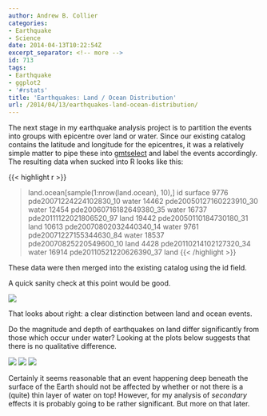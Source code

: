 ```yaml
---
author: Andrew B. Collier
categories:
- Earthquake
- Science
date: 2014-04-13T10:22:54Z
excerpt_separator: <!-- more -->
id: 713
tags:
- Earthquake
- ggplot2
- '#rstats'
title: 'Earthquakes: Land / Ocean Distribution'
url: /2014/04/13/earthquakes-land-ocean-distribution/
---
```


The next stage in my earthquake analysis project is to partition the events into groups with epicentre over land or water. <!--more--> Since our existing catalog contains the latitude and longitude for the epicentres, it was a relatively simple matter to pipe these into [gmtselect](http://www.soest.hawaii.edu/gmt/gmt/html/man/gmtselect.html "gmtselect") and label the events accordingly. The resulting data when sucked into R looks like this:

{{< highlight r >}}
> land.ocean[sample(1:nrow(land.ocean), 10),]
                           id surface
9776  pde20071224224102830_10   water
14462 pde20050127160223910_30   water
12454 pde20060716182649380_35   water
16737 pde20111122021806520_97    land
19442 pde20050110184730180_31    land
10613 pde20070802032440340_14   water
9761  pde20071227155344630_84   water
18537 pde20070825220549600_10    land
4428  pde20110214102127320_34   water
16914 pde20110521220626390_37    land
{{< /highlight >}}

These data were then merged into the existing catalog using the id field.

A quick sanity check at this point would be good.

<img src="/img/2014/04/earthquake-map-surface.png">

That looks about right: a clear distinction between land and ocean events.

Do the magnitude and depth of earthquakes on land differ significantly from those which occur under water? Looking at the plots below suggests that there is no qualitative difference.

<img src="/img/2014/04/earthquake-magnitude-surface.png">

<img src="/img/2014/04/earthquake-depth-surface.png">

<img src="/img/2014/04/earthquake-magnitude-depth-surface.png">

Certainly it seems reasonable that an event happening deep beneath the surface of the Earth should not be affected by whether or not there is a (quite) thin layer of water on top! However, for my analysis of _secondary_ effects it is probably going to be rather significant. But more on that later.